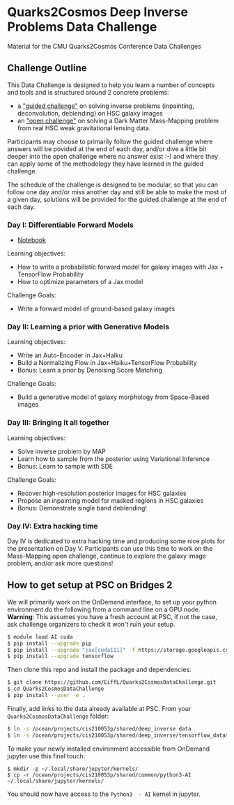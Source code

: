 # Quarks2Cosmos Deep Inverse Problems Data Challenge
Material for the CMU Quarks2Cosmos Conference Data Challenges

## Challenge Outline

This Data Challenge is designed to help you learn a number of concepts and tools and is structured around 2 concrete problems:
- a ["guided challenge"](notebooks/PartI-DifferentiableForwardModel.ipynb) on solving inverse problems (inpainting, deconvolution, deblending) on HSC galaxy images
- an ["open challenge"](notebooks/MappingDarkMatterDataChallenge.ipynb) on solving a Dark Matter Mass-Mapping problem from real HSC weak gravitational lensing data.

Participants may choose to primarily follow the guided challenge where answers will be povided at the end of each day, 
and/or dive a little bit deeper into the open challenge where no answer exist :-) and where they can apply some of the 
methodology they have learned in the guided challenge.

The schedule of the challenge is designed to be modular, so that you can follow one day and/or miss another day and 
still be able to make the most of a given day, solutions will be provided for the guided challenge at the end of each day.

### Day I: Differentiable Forward Models

- [Notebook](notebooks/PartI-DifferentiableForwardModel.ipynb)

Learning objectives:
- How to write a probabilistic forward model for galaxy images with Jax + TensorFlow Probability
- How to optimize parameters of a Jax model

Challenge Goals:
- Write a forward model of ground-based galaxy images

### Day II: Learning a prior with Generative Models

Learning objectives:
- Write an Auto-Encoder in Jax+Haiku
- Build a Normalizing Flow in Jax+Haiku+TensorFlow Probability
- Bonus: Learn a prior by Denoising Score Matching

Challenge Goals:
- Build a generative model of galaxy morphology from Space-Based images

### Day III: Bringing it all together

Learning objectives:
- Solve inverse problem by MAP
- Learn how to sample from the posterior using Variational Inference
- Bonus: Learn to sample with SDE

Challenge Goals:
- Recover high-resolution posterior images for HSC galaxies
- Propose an inpainting model for masked regions in HSC galaxies
- Bonus: Demonstrate single band deblending!

### Day IV: Extra hacking time 

Day IV is dedicated to extra hacking time and producing some nice plots for the presentation on Day V.
Participants can use this time to work on the Mass-Mapping open challenge, continue to explore the galaxy image problem, and/or ask more questions!

## How to get setup at PSC on Bridges 2

We will primarily work on the OnDemand interface, to set up your python environment do the following from a command line on a GPU node. **Warning**: This assumes you have a fresh account at PSC, if not the case, ask challenge organizers to check it won't ruin your setup.
```bash
$ module load AI cuda
$ pip install --upgrade pip
$ pip install --upgrade "jax[cuda111]" -f https://storage.googleapis.com/jax-releases/jax_releases.html
$ pip install --upgrade tensorflow
```
Then clone this repo and install the package and dependencies:
```bash
$ git clone https://github.com/EiffL/Quarks2CosmosDataChallenge.git
$ cd Quarks2CosmosDataChallenge
$ pip install --user -e .
```
Finally, add links to the data already available at PSC. From your `Quarks2CosmosDataChallenge` folder:
```bash
$ ln -s /ocean/projects/cis210053p/shared/deep_inverse data
$ ln -s /ocean/projects/cis210053p/shared/deep_inverse/tensorflow_datasets ~/
```

To make your newly installed environment accessible from OnDemand jupyter use this  final touch:
```
$ mkdir -p ~/.local/share/jupyter/kernels/
$ cp -r /ocean/projects/cis210053p/shared/common/python3-AI ~/.local/share/jupyter/kernels/
```
You should now have access to the `Python3  - AI` kernel in jupyter.
